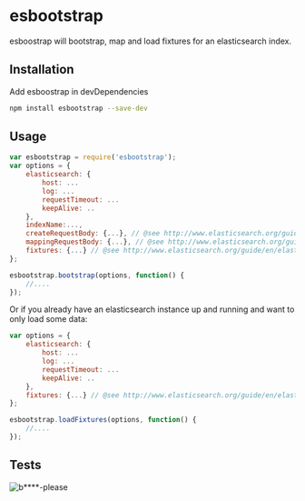 # esbootstrap

esboostrap will bootstrap, map and load fixtures for an elasticsearch index.

## Installation

Add esboostrap in devDependencies 

```bash
npm install esbootstrap --save-dev
```

## Usage

```javascript
var esbootstrap = require('esbootstrap');
var options = {
    elasticsearch: {
        host: ...
        log: ...
        requestTimeout: ...
        keepAlive: ..
    },
    indexName:...,
    createRequestBody: {...}, // @see http://www.elasticsearch.org/guide/en/elasticsearch/client/javascript-api/current/api-reference.html#api-create
    mappingRequestBody: {...}, // @see http://www.elasticsearch.org/guide/en/elasticsearch/client/javascript-api/current/api-reference.html#api-indices-putmapping
    fixtures: {...} // @see http://www.elasticsearch.org/guide/en/elasticsearch/client/javascript-api/current/api-reference.html#api-bulk 
};

esbootstrap.bootstrap(options, function() {
    //....
});
```

Or if you already have an elasticsearch instance up
and running and want to only load some data:

```javascript
var options = {
    elasticsearch: {
        host: ...
        log: ...
        requestTimeout: ...
        keepAlive: ..
    },
    fixtures: {...} // @see http://www.elasticsearch.org/guide/en/elasticsearch/client/javascript-api/current/api-reference.html#api-bulk 
};

esbootstrap.loadFixtures(options, function() {
    //....
});
```

## Tests

![b****-please](http://galeri2.uludagsozluk.com/342/bitch-please_459292.jpg)
